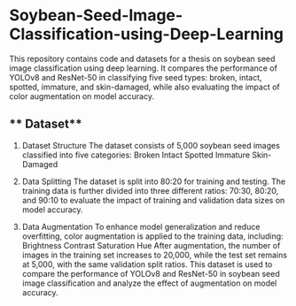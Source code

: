 # Soybean-Seed-Image-Classification-using-Deep-Learning
This repository contains code and datasets for a thesis on soybean seed image classification using deep learning. It compares the performance of YOLOv8 and ResNet-50 in classifying five seed types: broken, intact, spotted, immature, and skin-damaged, while also evaluating the impact of color augmentation on model accuracy.

## ** Dataset**
1. Dataset Structure
   The dataset consists of 5,000 soybean seed images classified into five categories:
   Broken 
   Intact 
   Spotted 
   Immature 
   Skin-Damaged 

2. Data Splitting
   The dataset is split into 80:20 for training and testing.
   The training data is further divided into three different ratios: 70:30, 80:20, and 90:10 to evaluate the impact of training and validation data sizes on model accuracy.
   
3. Data Augmentation
   To enhance model generalization and reduce overfitting, color augmentation is applied to the training data, including:
   Brightness
   Contrast
   Saturation
   Hue
   After augmentation, the number of images in the training set increases to 20,000, while the test set remains at 5,000, with the same validation split ratios.
   This dataset is used to compare the performance of YOLOv8 and ResNet-50 in soybean seed image classification and analyze the effect of augmentation on model accuracy.







